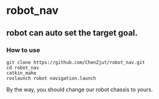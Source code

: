 # robot_nav
## robot can auto set the target goal.
### How to use
```
git clone https://github.com/ChenZjut/robot_nav.git
cd robot_nav
catkin_make
roslaunch robot navigation.launch
```

By the way, you should change our robot chassis to yours.

